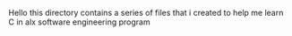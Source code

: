 Hello this directory contains a series of files that i created to help me learn C in alx software engineering program
